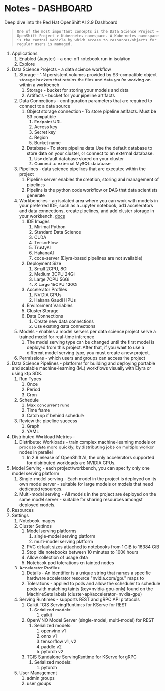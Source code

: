 # Notes - DASHBOARD

Deep dive into the Red Hat OpenShift AI 2.9 Dashboard

>     One of the most important concepts is the Data Science Project = OpenShift Project > Kubernetes namespace. A Kubernetes namespace is the central vehicle by which access to resources/objects for regular users is managed.

1. Applications
    1. Enabled (Jupyter) - a one-off notebook run in isolation
    1. Explore
1. Data Science Projects - a data science workflow
    1. Storage - 1:N persistent volumes provided by S3-compatible object storage buckets that retains the files and data you’re working on within a workbench
        1. Storage - bucket for storing your models and data
        1. Artifacts - bucket for your pipeline artifacts
    1. Data Connections - configuration parameters that are required to connect to a data source
        1. Object storage connection - To store pipeline artifacts. Must be S3 compatible
            1. Endpoint URL
            1. Access key
            1. Secret key
            1. Region
            1. Bucket name
        1. Database - To store pipeline data Use the default database to store data on your cluster, or connect to an external database.
            1. Use default database stored on your cluster
            1. Connect to external MySQL database
    1. Pipelines - data science pipelines that are executed within the project
        1. Pipeline server enables the creation, storing and management of pipelines
        1. Pipeline is the python code workflow or DAG that data scientists generate
    1. Workbenches - an isolated area where you can work with models in your preferred IDE, such as a Jupyter notebook, add accelerators and data connections, create pipelines, and add cluster storage in your workbench. [docs](https://access.redhat.com/documentation/en-us/red_hat_openshift_ai_self-managed/2.9/html/working_on_data_science_projects/creating-and-importing-notebooks_notebooks#notebook-images-for-data-scientists_notebooks)
        1. IDE Images
            1. Minimal Python
            1. Standard Data Science
            1. CUDA
            1. TensorFlow
            1. TrustyAI
            1. HabanaAI
            1. code-server (Elyra-based pipelines are not available)
        1. Deployment Size
            1. Small 2CPU, 8Gi
            1. Medium 3CPU 24Gi
            1. Large 7CPU 56Gi
            1. X Large 15CPU 120Gi
        1. Accelerator Profiles
            1. NVIDIA GPUs
            1. Habana Gaudi HPUs
        1. Environment Variables
        1. Cluster Storage
        1. Data Connections
            1. Create new data connections
            1. Use existing data connections
    1. Models - enables a model servers per data science project serve a trained model for real-time inference
        1. The model serving type can be changed until the first model is deployed from this project. After that, if you want to use a different model serving type, you must create a new project.
    1. Permissions - which users and groups can access the project
1. Data Science Pipelines - platforms for building and deploying portable and scalable machine-learning (ML) workflows visually with Elyra or using kfp SDK.
    1. Run Types
        1. Once
        1. Period
        1. Cron
    1. Schedule
        1. Max concurrent runs
        1. Time frame
        1. Catch up if behind schedule
    1. Review the pipeline success
        1. Graph
        1. YAML
1. Distributed Workload Metrics -
    1. Distributed Workloads - train complex machine-learning models or process data more quickly, by distributing  jobs on multiple worker nodes in parallel
        1. In 2.9 release of OpenShift AI, the only accelerators supported for distributed workloads are NVIDIA GPUs.
1. Model Serving - each project/workbench, you can specify only one model serving platform
    1. Single-model serving - Each model in the project is deployed on its own model server - suitable for large models or models that need dedicated resources.
    1. Multi-model serving - All models in the project are deployed on the same model server - suitable for sharing resources amongst deployed models.
1. Resources
1. Settings
    1. Notebook Images
    1. Cluster Settings
        1. Model serving platforms
            1. single-model serving platform
            1. multi-model serving platform
        1. PVC default sizes attached to notebooks from 1 GiB to 16384 GiB
        1. Stop idle notebooks between 10 minutes to 1000 hours
        1. Allow collection of usage data
        1. Notebook pod tolerations on tainted nodes
    1. Accelerator Profiles
        1. Details - An identifier is a unique string that names a specific hardware accelerator resource "nvidia.com/gpu" maps to
        1. Tolerations - applied to pods and allow the scheduler to schedule pods with matching taints (key=nvidia-gpu-only) found on the MachineSets labels (cluster-api/accelerator=nvidia-gpu)
    1. Serving Runtimes - supports REST and gRPC API protocols
        1. Caikit TGIS ServingRuntimes for KServe for REST
            1. Serialized models:
                1. caikit
        1. OpenVINO Model Server (single-model, multi-model) for REST
            1. Serialized models:
                1. openvino v1
                1. onnx v1
                1. tensorflow v1, v2
                1. paddle v2
                1. pytorch v2
        1. TGIS Standalone ServingRuntime for KServe for gRPC
            1. Serialized models:
                1. pytorch
    1. User Management
        1. admin groups
        1. user groups
